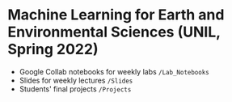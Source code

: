 # Machine Learning for Earth and Environmental Sciences (UNIL, Spring 2022)
- Google Collab notebooks for weekly labs `/Lab_Notebooks`
- Slides for weekly lectures `/Slides`
- Students' final projects `/Projects`
